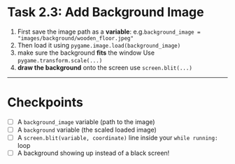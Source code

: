# Task 2.3: Add Background Image
1. First save the image path as a **variable**: e.g.`background_image = "images/background/wooden_floor.jpeg"`
2. Then load it using `pygame.image.load(background_image)`
3. make sure the background **fits** the window Use `pygame.transform.scale(...)`
4. **draw the background** onto the screen use `screen.blit(...)`
---
# Checkpoints
- [ ] A `background_image` variable (path to the image)
- [ ] A `background` variable (the scaled loaded image)
- [ ] A `screen.blit(variable, coordinate)` line inside your `while running:` loop
- [ ] A background showing up instead of a black screen!